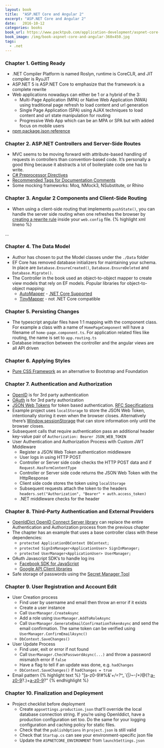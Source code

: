 ```yaml
---
layout: book
title:  "ASP.NET Core and Angular 2"
excerpt: "ASP.NET Core and Angular 2"
date:   2016-10-12
categories: books
book_url: https://www.packtpub.com/application-development/aspnet-core-and-angular-2
book_image: /img/book-aspnet-core-and-angular-360x450.jpg
tags:
  - .net
---
```


### Chapter 1. Getting Ready
* .NET Compiler Platform is named Roslyn, runtime is CoreCLR, and JIT compiler is RyuJIT
* ASP.NET 5 is ASP.NET Core to emphasize that the framework is a complete rewrite
* Web applications nowadays can either be 1 or a hybrid of the 3:
    - Multi-Page Application (MPA) or Native Web Application (NWA) using traditional page refresh to load content and url generation
    - Single Page Application (SPA) using AJAX techniques to load content and url state manipulation for routing
    - Progressive Web App which can be an MPA or SPA but with added focus on mobile users
* [npm package.json reference](https://docs.npmjs.com/files/package.json)
<p></p>

### Chapter 2. ASP.NET Controllers and Server-Side Routes
* MVC seems to be moving forward with attribute-based handling of requests in controllers than convention-based code.  It’s personally a good thing because it abstracts a lot of boilerplate code one has to write.
* [C# Preprocessor Directives](https://msdn.microsoft.com/en-us/library/ed8yd1ha.aspx)
* [Recommended Tags for Documentation Comments](https://msdn.microsoft.com/en-us/library/5ast78ax.aspx) 
* Some mocking frameworks: Moq, NMock3, NSubstitute, or Rhino
<p></p>

### Chapter 3. Angular 2 Components and Client-Side Routing
* When using a client-side routing that implements `pushState()`, you can handle the server side routing when one refreshes the browser by [creating a rewrite rule](https://www.iis.net/learn/extensions/url-rewrite-module/creating-rewrite-rules-for-the-url-rewrite-module) inside your `web.config` file.
{% highlight xml lineno %}
<configuration>
  <system.webServer>
    <handlers>
      <rewrite>
        <rules>
          <rule name="Angular 2 pushState routing" stopProcessing="true">
              <match url=".*" />
              <conditions logicalGrouping="MatchAll">
                <add input="{REQUEST_URI}" pattern="^/(api)" negate="true" />
                ...
              </conditions>
              <action type="Rewrite" url="/index.html" />
          </rule
            ...
{% endhighlight %}
<p></p>

### Chapter 4. The Data Model
* Author has chosen to put the Model classes under the `./Data` folder
* EF Core has removed database initializers for maintaining your schema. In place are `Database.EnsureCreated()`, `Database.EnsureDeleted` and `Database.Migrate()`.
* The Controller in the book used an object-to-object mapper to create view models that rely on EF models.  Popular libraries for object-to-object mapping:
    - [AutoMapper](https://github.com/AutoMapper/AutoMapper/wiki/Getting-started) - [.NET Core Supported](http://stackoverflow.com/questions/40275195/how-to-setup-automapper-in-asp-net-core)
    - [TinyMapper](https://github.com/TinyMapper/TinyMapper) - not .NET Core compatible
<p></p>

### Chapter 5. Persisting Changes
* The typescript angular files have 1:1 mapping with the component class.  For example a class with a name of `HomePageComponent` will have a filename of `home-page.component.ts`.  For application related files like routing, the name is set to `app.routing.ts`
* Database interaction between the controller and the angular views are all API driven
<p></p>

### Chapter 6. Applying Styles
* [Pure CSS Framework](https://purecss.io/) as an alternative to Bootstrap and Foundation
<p></p>

### Chapter 7. Authentication and Authorization
* [OpenID](https://openid.net/developers/specs/) is for 3rd party authentication
* [OAuth](https://oauth.net/) is for 3rd party authorization
* [JSON Web Tokens](https://jwt.io/) for token based authentication. [RFC Specifications](https://tools.ietf.org/html/rfc7519#section-4.1)
* Example project uses `localStorage` to store the JSON Web Token, intentionally storing it even when the browser closes.  Alternatively there’s [Window.sessionStorage](https://developer.mozilla.org/en-US/docs/Web/API/Window/sessionStorage) that can store information only until the browser closes.
* Subsequent calls that require authentication pass an additional header key-value pair of `Authorization: Bearer JSON_WEB_TOKEN`
* User Authentication and Authorization Process with Custom JWT Middleware
    - Register a JSON Web Token authentication middleware
    - User logs in using HTTP POST 
    - Controller or Server side code checks the HTTP POST data and if `Request.HasFormContentType`
    - Controller or Server side code returns the JSON Web Token with the HttpResponse
    - Client side code stores the token using `localStorage`
    - Subsequent requests attach the token to the headers `headers.set("Authorization", "Bearer" + auth.access_token)`
    - .NET middleware checks for the header 
<p></p>

### Chapter 8. Third-Party Authentication and External Providers
* [OpenIdDict OpenID Connect Server library](https://github.com/openiddict/openiddict-core) can replace the entire Authentication and Authorization process from the previous chapter
* The chapter has an example that uses a base controller class with these dependencies:
    - `protected ApplicationDbContext DbContext;`
    - `protected SignInManager<ApplicationUser> SignInManager;`
    - `protected UserManager<ApplicationUser> UserManager;`
* OAuth Javascript SDK’s to handle log ins
    - [Facebook SDK for JavaScript](https://developers.facebook.com/docs/javascript/quickstart)
    - [Google API Client libraries](https://developers.google.com/api-client-library/javascript/start/start-js)
* Safe storage of passwords using the [Secret Manager Tool](https://docs.microsoft.com/en-us/aspnet/core/security/app-secrets)
<p></p>

### Chapter 9. User Registration and Account Edit
* User Creation process
    - Find user by username and email then throw an error if it exists
    - Create a user instance
    - Call `UserManager.CreateAsync`
    - Add a role using `UserManager.AddToRoleAsync`
    - Call `UserManager.GenerateEmailConfirmationTokenAsync` and send the email confirmation.  The same token can be verified using `UserManager.ConfirmEmailAsync()`
    - `DbContext.SaveChanges()`
* User Update Process
    - Find user, exit or error if not found
    - Call `UserManager.CheckPasswordAsync(...)` and throw a password mismatch error if `false`
    - Have a flag to tell if an update was done, e.g. `hadChanges`
    - `DbContext.SaveChanges()` if `hadChanges = true`
* Email pattern
{% highlight text %}
"[a-z0-9!#$%&'*+/=?^_`{|}~-]+(?:\.[a-z0-9!#$%&'*+/=?^_`{|}~-]+)*@(?:[a-z0-9](?:[a-z0-9-]*[a-z0-9])?\.)+[a-z0-9](?:[a-z0-9-]*[a-z0-9])?"
{% endhighlight %}
<p></p>

### Chapter 10. Finalization and Deployment
* Project checklist before deployment
    - Create `appsettings.production.json` that’ll override the local database connection string. If you’re using OpenIddict, have a production configuration set too.  Do the same for your logging configuration and caching policy for static files.
    - Check that the `publishOptions` in `project.json` is still valid
    - Check that `Startup.cs` can see your environment-specific json file
    - Update the `ASPNETCORE_ENVIRONMENT` from `launchSettings.json`